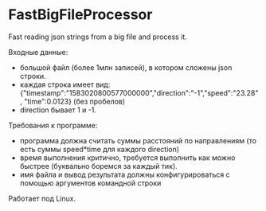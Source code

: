 # FastBigFileProcessor
Fast reading json strings from a big file and process it.

Входные данные:
- большой файл (более 1млн записей), в котором сложены json строки.
- каждая строка имеет вид:
{"timestamp":"1583020800577000000","direction":"-1","speed":"23.28", "time":0.0123}  (без пробелов)
- direction бывает 1 и  -1.

Требования к программе:
- программа должна считать суммы расстояний по направлениям (то есть суммы speed*time для каждого direction)
- время выполнения критично, требуется выполнить как можно быстрее (буквально боремся за каждый тик).
- имя файла и вывод результата должны конфигурироваться с помощью аргументов командной строки

Работает под Linux.
